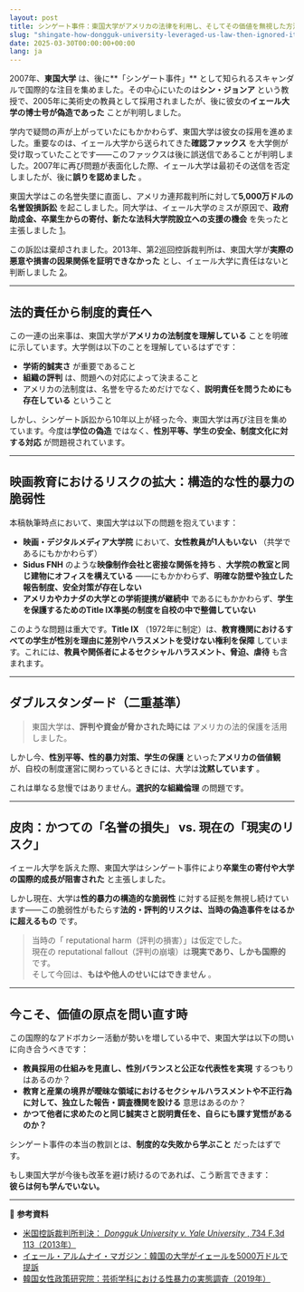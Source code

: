 ```yaml
---
layout: post
title: シンゲート事件：東国大学がアメリカの法律を利用し、そしてその価値を無視した方法
slug: "shingate-how-dongguk-university-leveraged-us-law-then-ignored-its-values-ja"
date: 2025-03-30T00:00:00+00:00
lang: ja
---
```


2007年、**東国大学** は、後に**「シンゲート事件」** として知られるスキャンダルで国際的な注目を集めました。その中心にいたのは**シン・ジョンア** という教授で、2005年に美術史の教員として採用されましたが、後に彼女の**イェール大学の博士号が偽造であった** ことが判明しました。

学内で疑問の声が上がっていたにもかかわらず、東国大学は彼女の採用を進めました。重要なのは、イェール大学から送られてきた**確認ファックス** を大学側が受け取っていたことです——このファックスは後に誤送信であることが判明しました。2007年に再び問題が表面化した際、イェール大学は最初その送信を否定しましたが、後に**誤りを認めました** 。

東国大学はこの名誉失墜に直面し、アメリカ連邦裁判所に対して**5,000万ドルの名誉毀損訴訟** を起こしました。同大学は、イェール大学のミスが原因で、**政府助成金、卒業生からの寄付、新たな法科大学院設立への支援の機会** を失ったと主張しました [1](https://yalealumnimagazine.org/articles/2051-korean-university-sues-yale-for-50-million)。

この訴訟は棄却されました。2013年、第2巡回控訴裁判所は、東国大学が**実際の悪意や損害の因果関係を証明できなかった** とし、イェール大学に責任はないと判断しました [2](https://casetext.com/case/dongguk-univ-v-yale-univ)。

* * *

## 法的責任から制度的責任へ

この一連の出来事は、東国大学が**アメリカの法制度を理解している** ことを明確に示しています。大学側は以下のことを理解しているはずです：

  * **学術的誠実さ** が重要であること
  * **組織の評判** は、問題への対応によって決まること
  * アメリカの法制度は、名誉を守るためだけでなく、**説明責任を問うためにも存在している** ということ



しかし、シンゲート訴訟から10年以上が経った今、東国大学は再び注目を集めています。今度は**学位の偽造** ではなく、**性別平等、学生の安全、制度文化に対する対応** が問題視されています。

* * *

## 映画教育におけるリスクの拡大：構造的な性的暴力の脆弱性

本稿執筆時点において、東国大学は以下の問題を抱えています：

  * **映画・デジタルメディア大学院** において、**女性教員が1人もいない** （共学であるにもかかわらず）
  * **Sidus FNH** のような**映像制作会社と密接な関係を持ち** 、**大学院の教室と同じ建物にオフィスを構えている** ——にもかかわらず、**明確な防壁や独立した報告制度、安全対策が存在しない**
  * **アメリカやカナダの大学との学術提携が継続中** であるにもかかわらず、**学生を保護するためのTitle IX準拠の制度を自校の中で整備していない**



このような問題は重大です。**Title IX** （1972年に制定）は、**教育機関におけるすべての学生が性別を理由に差別やハラスメントを受けない権利を保障** しています。これには、**教員や関係者によるセクシャルハラスメント、脅迫、虐待** も含まれます。

* * *

## ダブルスタンダード（二重基準）

> 東国大学は、**評判や資金が脅かされた時には** アメリカの法的保護を活用しました。

しかし今、**性別平等、性的暴力対策、学生の保護** といった**アメリカの価値観** が、自校の制度運営に関わっているときには、大学は**沈黙しています** 。

これは単なる怠慢ではありません。**選択的な組織倫理** の問題です。

* * *

## 皮肉：かつての「名誉の損失」 vs. 現在の「現実のリスク」

イェール大学を訴えた際、東国大学はシンゲート事件により**卒業生の寄付や大学の国際的成長が阻害された** と主張しました。

しかし現在、大学は**性的暴力の構造的な脆弱性** に対する証拠を無視し続けています——この脆弱性がもたらす**法的・評判的リスクは、当時の偽造事件をはるかに超えるもの** です。

> 当時の「 reputational harm（評判の損害）」は仮定でした。  
>  現在の reputational fallout（評判の崩壊）は**現実であり、しかも国際的** です。  
>  そして今回は、**もはや他人のせいにはできません** 。

* * *

## 今こそ、価値の原点を問い直す時

この国際的なアドボカシー活動が勢いを増している中で、東国大学は以下の問いに向き合うべきです：

  * **教員採用の仕組みを見直し、性別バランスと公正な代表性を実現** するつもりはあるのか？
  * **教育と産業の境界が曖昧な領域におけるセクシャルハラスメントや不正行為に対して、独立した報告・調査機関を設ける** 意思はあるのか？
  * **かつて他者に求めたのと同じ誠実さと説明責任を、自らにも課す覚悟があるのか？**



シンゲート事件の本当の教訓とは、**制度的な失敗から学ぶこと** だったはずです。

もし東国大学が今後も改革を避け続けるのであれば、こう断言できます：  
**彼らは何も学んでいない。**

* * *

📎 **参考資料**

  * [米国控訴裁判所判決： _Dongguk University v. Yale University_ , 734 F.3d 113（2013年）](https://casetext.com/case/dongguk-univ-v-yale-univ)
  * [イェール・アルムナイ・マガジン：韓国の大学がイェールを5000万ドルで提訴](https://yalealumnimagazine.org/articles/2051-korean-university-sues-yale-for-50-million)
  * [韓国女性政策研究院：芸術学科における性暴力の実態調査（2019年）](https://drive.proton.me/urls/BAPF2DA400#4RGLR08iLFAJ)



